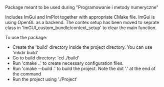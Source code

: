 Package meant to be used during "Programowanie i metody numeryczne" 

Includes ImGui and ImPlot together with appropriate CMake file.
ImGui is using OpenGL as a backend.
The contex setup has been moved to seprate class in 'ImGUI_custom_bundle/context_setup' to clear the main function.

To use the package:
<ul>
 <li>Create the 'build' directory inside the project directory. You can use 'mkdir build'</li>
 <li> Go to build directory: 'cd ./build'</li>
 <li>Run 'cmake ..' to create necessary configuration files.</li>
 <li>Run 'cmake --build .' to build the project. Note the dot '.' at the end of the command</li>
 <li>Run the project using './Project' </li>